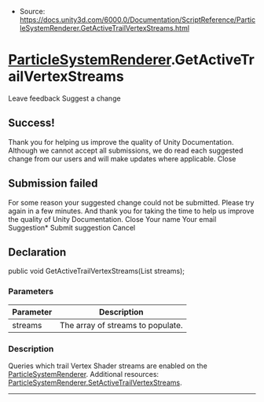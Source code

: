 * Source: https://docs.unity3d.com/6000.0/Documentation/ScriptReference/ParticleSystemRenderer.GetActiveTrailVertexStreams.html

#  [ParticleSystemRenderer](https://docs.unity3d.com/6000.0/Documentation/ScriptReference/ParticleSystemRenderer.html).GetActiveTrailVertexStreams
Leave feedback
Suggest a change
## Success!
Thank you for helping us improve the quality of Unity Documentation. Although we cannot accept all submissions, we do read each suggested change from our users and will make updates where applicable.
Close
## Submission failed
For some reason your suggested change could not be submitted. Please <a>try again</a> in a few minutes. And thank you for taking the time to help us improve the quality of Unity Documentation.
Close
Your name Your email Suggestion* Submit suggestion
Cancel
## Declaration
public void GetActiveTrailVertexStreams(List<ParticleSystemVertexStream> streams); 
### Parameters
Parameter | Description  
---|---  
streams | The array of streams to populate.  
### Description
Queries which trail Vertex Shader streams are enabled on the [ParticleSystemRenderer](https://docs.unity3d.com/6000.0/Documentation/ScriptReference/ParticleSystemRenderer.html).
Additional resources: [ParticleSystemRenderer.SetActiveTrailVertexStreams](https://docs.unity3d.com/6000.0/Documentation/ScriptReference/ParticleSystemRenderer.SetActiveTrailVertexStreams.html).
* * *
